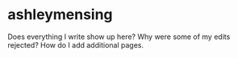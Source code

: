 # ashleymensing
Does everything I write show up here? Why were some of my edits rejected? How do I add additional pages.
